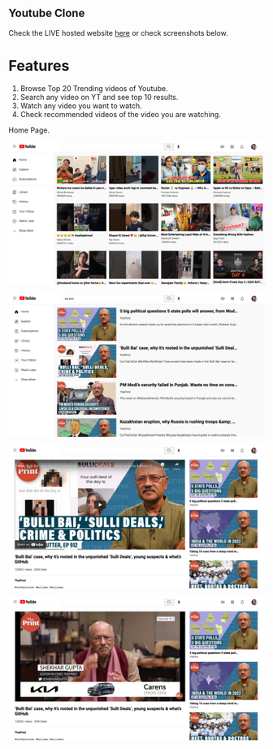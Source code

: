 
## Youtube Clone

Check the LIVE hosted website [here](https://youtube-pranavdalvi9.vercel.app/) or check screenshots below.

# Features

1. Browse Top 20 Trending videos of Youtube.
2. Search any video on YT and see top 10 results.
3. Watch any video you want to watch.
4. Check recommended videos of the video you are watching.


Home Page.
<!-- <p>Home Page<p> -->
![](https://raw.githubusercontent.com/vibrantachintya/youtube-clone/master/images/youtube_clone_ss_1.png)
<!--  <p>Payment Page<p> -->
![](https://raw.githubusercontent.com/vibrantachintya/youtube-clone/master/images/youtube_clone_ss_2.png)
<!--    <p>Payment Page<p> -->
![](https://raw.githubusercontent.com/vibrantachintya/youtube-clone/master/images/youtube_clone_ss_3.png)
<!--      <p>Payment Page<p> -->
![](https://raw.githubusercontent.com/vibrantachintya/youtube-clone/master/images/youtube_clone_ss_4.png)
